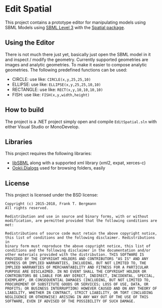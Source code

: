 # Edit Spatial 
This project contains a prototype editor for manipulating models using SBML Models using [SBML Level 3](http://sbml.org/Documents/Specifications) with the [Spatial package](http://sbml.org/Community/Wiki/SBML_Level_3_Proposals/Spatial_Geometries_and_Spatial_Processes "Spatial package"). 

## Using the Editor
There is not much there just yet, basically just open the SBML model in it and inspect / modify the geometry. Currently supported geometries are images and analytic geometries. To make it easier to compose analytic geometries. The following predefined functions can be used: 

* CIRCLE: use like: `CIRCLE(x,y,25,25,10)`
* ELLIPSE: use like: `ELLIPSE(x,y,25,25,10,10)` 
* RECTANGLE: use like: `RECT(x,y,10,10,10,10)` 
* FISH: use like: `FISH(x,y,width,height)`

## How to build
The project is a .NET project simply open and compile `EditSpatial.sln` with either Visual Studio or MonoDevelop. 

## Libraries
This project requires the following libraries: 

- [libSBML](http://sbml.org/Software/libSBML) along with a supported xml library (xml2, expat, xerces-c)
- [Ookii.Dialogs](http://www.ookii.org/) used for browsing folders, easily

## License
This project is licensed under the BSD license: 

```
Copyright (c) 2015-2018, Frank T. Bergmann  
All rights reserved. 

Redistribution and use in source and binary forms, with or without 
modification, are permitted provided that the following conditions are 
met: 

Redistributions of source code must retain the above copyright notice, 
this list of conditions and the following disclaimer. Redistributions in 
binary form must reproduce the above copyright notice, this list of 
conditions and the following disclaimer in the documentation and/or 
other materials provided with the distribution. THIS SOFTWARE IS 
PROVIDED BY THE COPYRIGHT HOLDERS AND CONTRIBUTORS "AS IS" AND ANY 
EXPRESS OR IMPLIED WARRANTIES, INCLUDING, BUT NOT LIMITED TO, THE 
IMPLIED WARRANTIES OF MERCHANTABILITY AND FITNESS FOR A PARTICULAR 
PURPOSE ARE DISCLAIMED. IN NO EVENT SHALL THE COPYRIGHT HOLDER OR 
CONTRIBUTORS BE LIABLE FOR ANY DIRECT, INDIRECT, INCIDENTAL, SPECIAL, 
EXEMPLARY, OR CONSEQUENTIAL DAMAGES (INCLUDING, BUT NOT LIMITED TO, 
PROCUREMENT OF SUBSTITUTE GOODS OR SERVICES; LOSS OF USE, DATA, OR 
PROFITS; OR BUSINESS INTERRUPTION) HOWEVER CAUSED AND ON ANY THEORY OF 
LIABILITY, WHETHER IN CONTRACT, STRICT LIABILITY, OR TORT (INCLUDING 
NEGLIGENCE OR OTHERWISE) ARISING IN ANY WAY OUT OF THE USE OF THIS 
SOFTWARE, EVEN IF ADVISED OF THE POSSIBILITY OF SUCH DAMAGE. 

```
